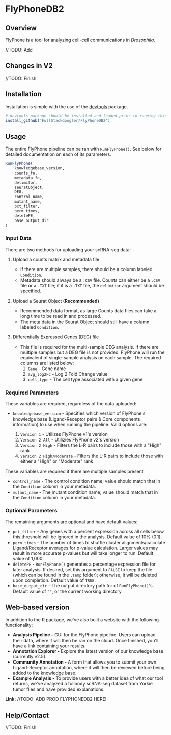 # FlyPhoneDB2

## Overview

FlyPhone is a tool for analyzing cell-cell communications in *Drosophila*.

//TODO: Add

## Changes in V2

//TODO: Finish

## Installation
Installation is simple with the use of the [devtools](https://devtools.r-lib.org/) package.

```R
# devtools package should be installed and loaded prior to running this command
install_github('FullStackGoogler/FlyPhoneDB2')
```

## Usage

The entire FlyPhone pipeline can be ran with `RunFlyPhone()`. See below for detailed documentation on each of its parameters.

```R
RunFlyPhone(
    knowledgebase_version,
    counts_fn,
    metadata_fn,
    delimitor,
    seuratObject,
    DEG,
    control_name,
    mutant_name,
    pct_filter,
    perm_times,
    deletePE,
    base_output_dir
)
```

### Input Data

There are two methods for uploading your scRNA-seq data:

1. Upload a counts matrix and metadata file
    - If there are multiple samples, there should be a column labeled `Condition`.
    - Metadata should always be a `.CSV` file. Counts can either be a `.CSV` file or a `.TXT` file; if it is a `.TXT` file, the `delimitor` argument should be specified.

2. Upload a Seurat Object **(Recommended)** 
    - Recommended data format, as large Counts data files can take a long time to be read in and processed.
    - The meta.data in the Seurat Object should still have a column labeled `Condition`.

3. Differentially Expressed Genes (DEG) file
    - This file is required for the multi-sample DEG analysis. If there are multiple samples but a DEG file is not provided, FlyPhone will run the equivalent of single-sample analysis on each sample. The required columns are listed below:
        1. `Gene` - Gene name
        2. `avg_log2FC` - Log 2 Fold Change value
        3. `cell_type` - The cell type associated with a given gene

### Required Parameters

These variables are required, regardless of the data uploaded:
- `knowledgebase_version` - Specifies which version of FlyPhone's knowledge base (Ligand-Receptor pairs & Core components information) to use when running the pipeline. Valid options are:

    1. `Version 1` - Utilizes FlyPhone v1's version
    2. `Version 2 All` - Utilizies FlyPhone v2's version
    3. `Version 2 High` - Filters the L-R pairs to include those with a "High" rank
    4. `Version 2 High/Moderate` - Filters the L-R pairs to include those with either a "High" or "Moderate" rank

These variables are required if there are multiple samples present
- `control_name` - The control condition name; value should match that in the `Condition` column in your metadata.
- `mutant_name` - The mutant condition name; value should match that in the `Condition` column in your metadata.

### Optional Parameters

The remaining arguments are optional and have default values:

- `pct_filter` - Any genes with a percent expression across all cells below this threshold will be ignored in the analysis. Default value of 10% (0.1).
- `perm_times` - The number of times to shuffle cluster alignments/calculate Ligand/Receptor averages for p-value calculation. Larger values may result in more accurate p-values but will take longer to run. Default value of 1,000.
- `deletePE` - `RunFlyPhone()` generates a percentage expression file for later analysis. If desired, set this argument to `FALSE` to keep the file (which can be found in the `.temp` folder); otherwise, it will be deleted upon completion. Default value of `TRUE`.
- `base_output_dir` - The output directory path for of `RunFlyPhone()`'s. Default value of `""`, or the current working directory.

## Web-based version

In addition to the R package, we've also built a website with the following functionality:
- **Analysis Pipeline -** GUI for the FlyPhone pipeline. Users can upload their data, where it will then be ran on the cloud. Once finished, you'll have a link containing your results.
- **Annotation Explorer -** Explore the latest version of our knowledge base (currently v2.5).
- **Community Annotation -** A form that allows you to submit your own Ligand-Receptor annotation, where it will then be reviewed before being added to the knowledge base.
- **Example Analysis -** To provide users with a better idea of what our tool returns, we've analyzed a fullbody scRNA-seq dataset from Yorkie tumor flies and have provided explanations.

**Link:** //TODO: ADD PROD FLYPHONEDB2 HERE!

## Help/Contact

//TODO: Finish